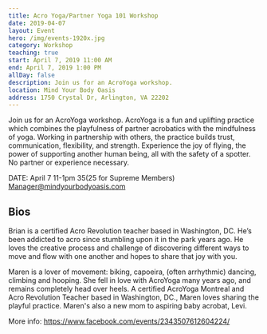 ```yaml
---
title: Acro Yoga/Partner Yoga 101 Workshop
date: 2019-04-07
layout: Event
hero: /img/events-1920x.jpg
category: Workshop
teaching: true
start: April 7, 2019 11:00 AM
end: April 7, 2019 1:00 PM
allDay: false
description: Join us for an AcroYoga workshop.
location: Mind Your Body Oasis
address: 1750 Crystal Dr, Arlington, VA 22202
---
```


Join us for an AcroYoga workshop. AcroYoga is a fun and uplifting practice which combines the playfulness of partner acrobatics with the mindfulness of yoga. Working in partnership with others, the practice builds trust, communication, flexibility, and strength. Experience the joy of flying, the power of supporting another human being, all with the safety of a spotter. No partner or experience necessary.

DATE:
April 7 11-1pm
$35 ($25 for Supreme Members)
Manager@mindyourbodyoasis.com

## Bios
Brian is a certified Acro Revolution teacher based in Washington, DC. He’s been addicted to acro since stumbling upon it in the park years ago. He loves the creative process and challenge of discovering different ways to move and flow with one another and hopes to share that joy with you.

Maren is a lover of movement: biking, capoeira, (often arrhythmic) dancing, climbing and hooping. She fell in love with AcroYoga many years ago, and remains completely head over heels. A certified AcroYoga Montreal and Acro Revolution Teacher based in Washington, DC., Maren loves sharing the playful practice. Maren's also a new mom to aspiring baby acrobat, Levi.

More info:
https://www.facebook.com/events/2343507612604224/